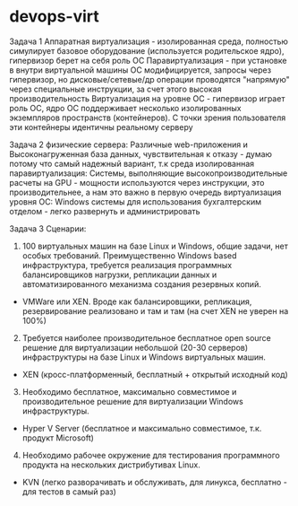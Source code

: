 # devops-virt

Задача 1
Аппаратная виртуализация - изолированная среда, полностью симулирует базовое оборудование (используется родительское ядро), гипервизор берет на себя роль ОС
Паравиртуализация - при установке в внутри виртуальной машины ОС модифицируется, запросы через гипервизор, но дисковые/сетевые/др операции проводятся "напрямую" через специальные инструкции, за счет этого высокая производительность
Виртуализация на уровне ОС - гипервизор играет роль ОС, ядро ОС поддерживает несколько изолированных экземпляров пространств (контейнеров). С точки зрения пользователя эти контейнеры идентичны реальному серверу

Задача 2
физические сервера: Различные web-приложения и Высоконагруженная база данных, чувствительная к отказу - думаю потому что самый надежный вариант, т.к среда изолированная
паравиртуализация: Системы, выполняющие высокопроизводительные расчеты на GPU - мощности используются через инструкции, это производительнее, а нам это важно в первую очередь
виртуализация уровня ОС: Windows системы для использования бухгалтерским отделом - легко развернуть и администрировать

Задача 3
Сценарии:
1. 100 виртуальных машин на базе Linux и Windows, общие задачи, нет особых требований. Преимущественно Windows based инфраструктура, требуется реализация программных балансировщиков нагрузки, репликации данных и автоматизированного механизма создания резервных копий.
  - VMWare или XEN. Вроде как балансировщики, репликация, резервирование реализовано и там и там (на счет XEN не уверен на 100%)
2. Требуется наиболее производительное бесплатное open source решение для виртуализации небольшой (20-30 серверов) инфраструктуры на базе Linux и Windows виртуальных машин.
  - XEN (кросс-платформенный, бесплатный + открытый исходный код)
3. Необходимо бесплатное, максимально совместимое и производительное решение для виртуализации Windows инфраструктуры.
  - Hyper V Server (бесплатное и максимально совместимое, т.к. продукт Microsoft)
4. Необходимо рабочее окружение для тестирования программного продукта на нескольких дистрибутивах Linux.
  - KVN (легко разворачивать и обслуживать, для линукса, бесплатно - для тестов в самый раз)
